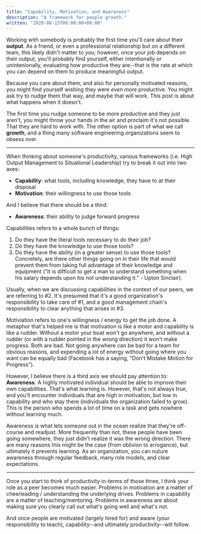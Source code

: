 ```yaml
---
title: "Capability, Motivation, and Awareness"
description: "A framework for people growth."
written: "2020-08-15T00:00:00+00:00"
---
```


Working with somebody is probably the first time you'll care about their **output**. As a friend, or even a professional relationship but on a different team, this likely didn't matter to you; however, once your job depends on their output, you'll probably find yourself, either intentionally or unintenionally, evaluating how productive they are--that is the rate at which you can depend on them to produce meaningful output.

Because you care about them, and also for personally motivated reasons, you might find yourself wishing they were _even more_ productive. You might ask try to nudge them that way, and maybe that will work. This post is about what happens when it doesn't.

The first time you nudge someone to be more productive and they just aren't, you might throw your hands in the air and proclaim it's not possible. That they are hard to work with. The other option is part of what we call **growth**, and a thing many software engineering organizations seem to obsess over.

---

When thinking about someone's productivity, various frameworks (i.e. High Output Management to Situational Leadership) try to break it out into two axes:

- **Capability**: what tools, including knowledge, they have to at their disposal
- **Motivation**: their willingness to use those tools

And I believe that there should be a third:

- **Awareness**: their ability to judge forward progress

Capabilities refers to a whole bunch of things:

1. Do they have the literal tools necessary to do their job?
2. Do they have the knowledge to use those tools?
3. Do they have the ability (in a greater sense) to use those tools? Concretely, are there other things going on in their life that would prevent them from taking full advantage of their knowledge and equipment ("It is difficult to get a man to understand something when his salary depends upon his not understanding it." - Upton Sinclair).

Usually, when we are discussing capabilities in the context of our peers, we are referring to #2. It's presumed that it's a good organization's responsibility to take care of #1, and a good management chain's responsibility to clear anything that arises in #3.

Motiviation refers to one's willingness / energy to get the job done. A metaphor that's helped me is that motivation is like a motor and capability is like a rudder. Without a motor your boat won't go anywhere, and without a rudder (or with a rudder pointed in the wrong direction) it won't make progress. Both are bad. Not going anywhere can be bad for a team for obvious reasons, and expending a lot of energy without going where you want can be equally bad (Facebook has a saying, "Don't Mistake Motion for Progress").

However, I believe there is a third axis we should pay attention to: **Awareness**. A highly motivated individual should be able to improve their own capabilities. That's what learning is. However, that's not always true, and you'll encounter individuals that are high in motivation, but low in capability and who stay there (individuals the organization failed to grow). This is the person who spends a lot of time on a task and gets nowhere without learning much.

Awareness is what lets someone out in the ocean realize that they're off-course and readjust. More frequently than not, these people have been going somewhere, they just didn't realize it was the wrong direction. There are many reasons this might be the case (from oblivion to arrogance), but ultimately it prevents learning. As an organization, you can nuture awareness through regular feedback, many role models, and clear expectations.

---

Once you start to think of productivity in-terms of those three, I think your role as a peer becomes much easier. Problems in motivation are a matter of cheerleading / understanding the underlying drives. Problems in capability are a matter of teaching/mentoring. Problems in awareness are about making sure you clearly call out what's going well and what's not.

And once people are motivated (largely hired for) and aware (your responsibility to teach), capability--and ultimately productivity--will follow.
